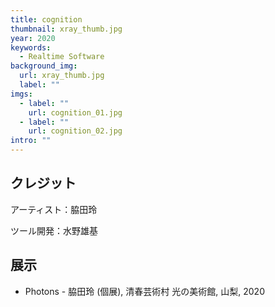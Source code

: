 ```yaml
---
title: cognition
thumbnail: xray_thumb.jpg
year: 2020
keywords:
  - Realtime Software
background_img:
  url: xray_thumb.jpg
  label: ""
imgs:
  - label: ""
    url: cognition_01.jpg
  - label: ""
    url: cognition_02.jpg
intro: ""
---
```


## クレジット

アーティスト：脇田玲

ツール開発：水野雄基

## 展示

- Photons - 脇田玲 (個展), 清春芸術村 光の美術館, 山梨, 2020
